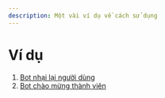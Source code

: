 ```yaml
---
description: Một vài ví dụ về cách sử dụng
---
```


# Ví dụ

1. [Bot nhại lại người dùng](vi-du/bot-nhai-lai-nguoi-dung)
2. [Bot chào mừng thành viên](vi-du/bot-chao-mung-thanh-vien)
